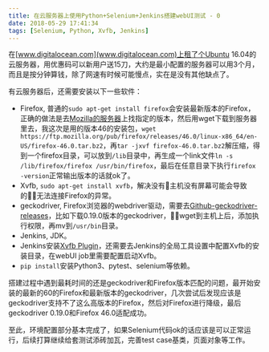 ```yaml
---
title: 在云服务器上使用Python+Selenium+Jenkins搭建webUI测试 - 0
date: 2018-05-29 17:41:34
tags: [Selenium, Python, Xvfb, Jenkins]
---
```


在[www.digitalocean.com](www.digitalocean.com)上租了个Ubuntu 16.04的云服务器，用优惠码可以新用户送15刀，大约是最小配置的服务器可以用3个月，而且是按分钟算钱，除了网速有时候可能慢点，实在是没有其他缺点了。

有云服务器后，还需要安装以下一些软件：

- Firefox, 普通的`sudo apt-get install firefox`会安装最新版本的Firefox，正确的做法是去[Mozilla的服务器](https://ftp.mozilla.org/pub/firefox/releases/)上找指定的版本，然后用wget下载到服务器里去，我这次是用的版本46的安装包，`wget https://ftp.mozilla.org/pub/firefox/releases/46.0/linux-x86_64/en-US/firefox-46.0.tar.bz2`，再`tar -jxvf firefox-46.0.tar.bz2`解压缩，得到一个firefox目录，可以放到`/lib`目录中，再生成一个link文件`ln -s /lib/firefox/firefox /usr/bin/firefox`，最后在任意目录下执行`firefox -version`正常输出版本的话就ok了。
- Xvfb, `sudo apt-get install xvfb`，解决没有主机没有屏幕可能会导致的无法连接Firefox的异常。
- geckodriver, Firefox浏览器的webdriver驱动，需要去[Github-geckodriver-releases](https://github.com/mozilla/geckodriver/releases)，比如下载0.19.0版本的geckodriver，wget到主机上后，添加执行权限，再mv到`/usr/bin`目录。
- Jenkins, JDK。
- Jenkins安装[Xvfb Plugin](https://wiki.jenkins.io/display/JENKINS/Xvfb+Plugin)，还需要去Jenkins的全局工具设置中配置Xvfb的安装目录，在webUI job里需要配置启动Xvfb。
- `pip install`安装Python3、pytest、selenium等依赖。

搭建过程中遇到最耗时间的还是geckodriver和Firefox版本匹配的问题，最开始安装的最新的60的Firefox和最新版本的geckodriver，几次尝试后发现应该是geckodriver支持不了这么高版本的Firefox，然后对Firefox进行降级，最后geckodriver 0.19.0和Firefox 46.0适配成功。

至此，环境配置部分基本完成了，如果Selenium代码ok的话应该是可以正常运行，后续打算继续给套测试添砖加瓦，完善test case基类，页面对象等工作。
